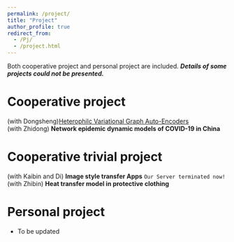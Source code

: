 ```yaml
---
permalink: /project/
title: "Project"
author_profile: true
redirect_from: 
  - /Pj/
  - /project.html
---
```


Both cooperative project and personal project are included. ***Details of some projects could not be presented.***

Cooperative project
=====
(with Dongsheng)[Heterophilc Variational Graph Auto-Encoders](https://github.com/vasile-paskardlgm/Heterophilc-Variational-Graph-Auto-Encoders)  
(with Zhidong) **Network epidemic dynamic models of COVID-19 in China**

Cooperative trivial project
=====
(with Kaibin and Di) **Image style transfer Apps**  `Our Server terminated now!`  
(with Zhibin) **Heat transfer model in protective clothing**

Personal project
=====
* To be updated  
